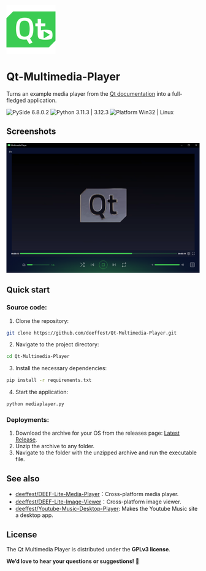 ![Icon](https://github.com/deeffest/Qt-Multimedia-Player/raw/main/MediaPlayer/icons/Logo@128x128.png)

# Qt-Multimedia-Player
Turns an example media player from the [Qt documentation](https://doc.qt.io/qtforpython-6/examples/example_qtdemos_mediaplayer.html) into a full-fledged application.

<img src="https://img.shields.io/badge/PySide-6.8.0.2-blue?color=00B16A" alt="PySide 6.8.0.2"/> <img src="https://img.shields.io/badge/Python-3.11.3%20|%203.12.3-blue.svg?color=00B16A" alt="Python 3.11.3 | 3.12.3"/> <img src="https://img.shields.io/badge/Platform-Win32%20|%20Linux-blue?color=00B16A" alt="Platform Win32 | Linux"/>

## Screenshots
![Screenshot_1](https://github.com/deeffest/Qt-Multimedia-Player/raw/main/MediaPlayer/images/Screenshot_1.png)

## Quick start
### Source code:
1. Clone the repository:
```bash
git clone https://github.com/deeffest/Qt-Multimedia-Player.git
```
2. Navigate to the project directory:
```bash
cd Qt-Multimedia-Player
```
3. Install the necessary dependencies:
```bash
pip install -r requirements.txt
```
4. Start the application:
```bash
python mediaplayer.py
```

### Deployments:
1. Download the archive for your OS from the releases page: [Latest Release](https://github.com/deeffest/Qt-Multimedia-Player/releases).
2. Unzip the archive to any folder.
3. Navigate to the folder with the unzipped archive and run the executable file.

## See also

- [deeffest/DEEF-Lite-Media-Player](https://github.com/deeffest/DEEF-Lite-Media-Player)：Сross-platform media player. 
- [deeffest/DEEF-Lite-Image-Viewer](https://github.com/deeffest/DEEF-Lite-Image-Viewer)：Сross-platform image viewer.
- [deeffest/Youtube-Music-Desktop-Player](https://github.com/deeffest/Youtube-Music-Desktop-Player): Makes the Youtube Music site a desktop app. 

## License
The Qt Multimedia Player is distributed under the **GPLv3 license**.

**We’d love to hear your questions or suggestions!** 💬